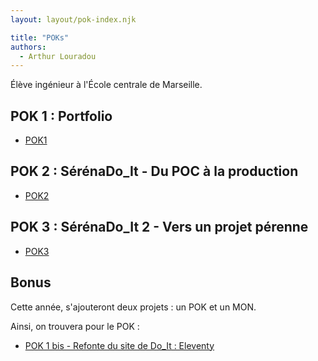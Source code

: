 ```yaml
---
layout: layout/pok-index.njk

title: "POKs"
authors:
  - Arthur Louradou
---
```


Élève ingénieur à l'École centrale de Marseille.

## POK 1 : Portfolio
 * [POK1](../../../2023-2024/Louradou-Arthur/pok/temps-1)

## POK 2 : SérénaDo_It - Du POC à la production
 * [POK2](../../../2023-2024/Louradou-Arthur/pok/temps-2)

## POK 3 : SérénaDo_It 2 - Vers un projet pérenne
 * [POK3](../../../2023-2024/Louradou-Arthur/pok/temps-3)

## Bonus

Cette année, s'ajouteront deux projets : un POK et un MON.

Ainsi, on trouvera pour le POK :
* [POK 1 bis - Refonte du site de Do_It : Eleventy](./temps-1bis)

